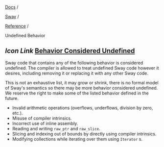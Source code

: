 [Docs](https://docs.fuel.network/) /

[Sway](https://docs.fuel.network/docs/sway/) /

[Reference](https://docs.fuel.network/docs/sway/reference/) /

Undefined Behavior

## _Icon Link_ [Behavior Considered Undefined](https://docs.fuel.network/docs/sway/reference/undefined_behavior/\#behavior-considered-undefined)

Sway code that contains any of the following behavior is considered undefined.
The compiler is allowed to treat undefined Sway code however it desires,
including removing it or replacing it with any other Sway code.

This is not an exhaustive list, it may grow or shrink, there is no formal model
of Sway's semantics so there may be more behavior considered undefined. We
reserve the right to make some of the listed behavior defined in the future.

- Invalid arithmetic operations (overflows, underflows, division by zero, etc.).
- Misuse of compiler intrinsics.
- Incorrect use of inline assembly.
- Reading and writing `raw_ptr` and `raw_slice`.
- Slicing and indexing out of bounds by directly using compiler intrinsics.
- Modifying collections while iterating over them using `Iterator` s.